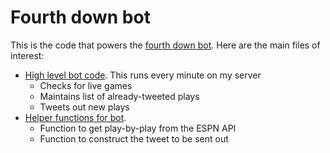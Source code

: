 # Fourth down bot

This is the code that powers the [fourth down bot](https://twitter.com/ben_bot_baldwin). Here are the main files of interest:
  
* [High level bot code](https://github.com/guga31bb/fourth_calculator/blob/main/bot/bot.R). This runs every minute on my server
    * Checks for live games
    * Maintains list of already-tweeted plays
    * Tweets out new plays
* [Helper functions for bot](https://github.com/guga31bb/fourth_calculator/blob/main/bot/bot_functions.R). 
    * Function to get play-by-play from the ESPN API 
    * Function to construct the tweet to be sent out

